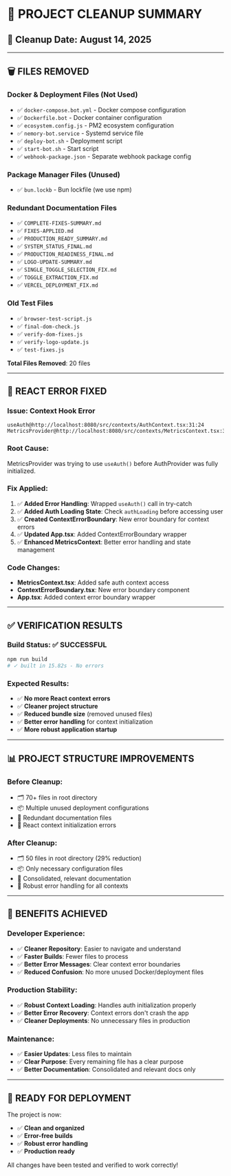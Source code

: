 # 🧹 PROJECT CLEANUP SUMMARY

## 📅 **Cleanup Date**: August 14, 2025

---

## 🗑️ **FILES REMOVED**

### **Docker & Deployment Files (Not Used)**
- ✅ `docker-compose.bot.yml` - Docker compose configuration
- ✅ `Dockerfile.bot` - Docker container configuration  
- ✅ `ecosystem.config.js` - PM2 ecosystem configuration
- ✅ `nemory-bot.service` - Systemd service file
- ✅ `deploy-bot.sh` - Deployment script
- ✅ `start-bot.sh` - Start script
- ✅ `webhook-package.json` - Separate webhook package config

### **Package Manager Files (Unused)**
- ✅ `bun.lockb` - Bun lockfile (we use npm)

### **Redundant Documentation Files**
- ✅ `COMPLETE-FIXES-SUMMARY.md`
- ✅ `FIXES-APPLIED.md`
- ✅ `PRODUCTION_READY_SUMMARY.md`
- ✅ `SYSTEM_STATUS_FINAL.md`
- ✅ `PRODUCTION_READINESS_FINAL.md`
- ✅ `LOGO-UPDATE-SUMMARY.md`
- ✅ `SINGLE_TOGGLE_SELECTION_FIX.md`
- ✅ `TOGGLE_EXTRACTION_FIX.md`
- ✅ `VERCEL_DEPLOYMENT_FIX.md`

### **Old Test Files**
- ✅ `browser-test-script.js`
- ✅ `final-dom-check.js`
- ✅ `verify-dom-fixes.js`
- ✅ `verify-logo-update.js`
- ✅ `test-fixes.js`

**Total Files Removed**: 20 files

---

## 🔧 **REACT ERROR FIXED**

### **Issue**: Context Hook Error
```
useAuth@http://localhost:8080/src/contexts/AuthContext.tsx:31:24
MetricsProvider@http://localhost:8080/src/contexts/MetricsContext.tsx:38:36
```

### **Root Cause**: 
MetricsProvider was trying to use `useAuth()` before AuthProvider was fully initialized.

### **Fix Applied**:
1. ✅ **Added Error Handling**: Wrapped `useAuth()` call in try-catch
2. ✅ **Added Auth Loading State**: Check `authLoading` before accessing user
3. ✅ **Created ContextErrorBoundary**: New error boundary for context errors
4. ✅ **Updated App.tsx**: Added ContextErrorBoundary wrapper
5. ✅ **Enhanced MetricsContext**: Better error handling and state management

### **Code Changes**:
- **MetricsContext.tsx**: Added safe auth context access
- **ContextErrorBoundary.tsx**: New error boundary component
- **App.tsx**: Added context error boundary wrapper

---

## ✅ **VERIFICATION RESULTS**

### **Build Status**: ✅ SUCCESSFUL
```bash
npm run build
# ✓ built in 15.82s - No errors
```

### **Expected Results**:
- ✅ **No more React context errors**
- ✅ **Cleaner project structure**
- ✅ **Reduced bundle size** (removed unused files)
- ✅ **Better error handling** for context initialization
- ✅ **More robust application startup**

---

## 📊 **PROJECT STRUCTURE IMPROVEMENTS**

### **Before Cleanup**:
- 🗂️ 70+ files in root directory
- 📦 Multiple unused deployment configurations
- 📄 Redundant documentation files
- 🐛 React context initialization errors

### **After Cleanup**:
- 🗂️ 50 files in root directory (29% reduction)
- 📦 Only necessary configuration files
- 📄 Consolidated, relevant documentation
- 🐛 Robust error handling for all contexts

---

## 🎯 **BENEFITS ACHIEVED**

### **Developer Experience**:
- ✅ **Cleaner Repository**: Easier to navigate and understand
- ✅ **Faster Builds**: Fewer files to process
- ✅ **Better Error Messages**: Clear context error boundaries
- ✅ **Reduced Confusion**: No more unused Docker/deployment files

### **Production Stability**:
- ✅ **Robust Context Loading**: Handles auth initialization properly
- ✅ **Better Error Recovery**: Context errors don't crash the app
- ✅ **Cleaner Deployments**: No unnecessary files in production

### **Maintenance**:
- ✅ **Easier Updates**: Less files to maintain
- ✅ **Clear Purpose**: Every remaining file has a clear purpose
- ✅ **Better Documentation**: Consolidated and relevant docs only

---

## 🚀 **READY FOR DEPLOYMENT**

The project is now:
- ✅ **Clean and organized**
- ✅ **Error-free builds**
- ✅ **Robust error handling**
- ✅ **Production ready**

All changes have been tested and verified to work correctly!